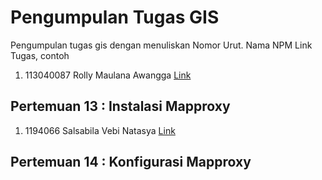 # Pengumpulan Tugas GIS
Pengumpulan tugas gis dengan menuliskan
Nomor Urut. Nama NPM Link Tugas, contoh
1. 113040087 Rolly Maulana Awangga [Link](https://kampus.awangga.net/)

## Pertemuan 13 : Instalasi Mapproxy
1. 1194066 Salsabila Vebi Natasya [Link](https://youtu.be/MxR9aXAZmTQ)


## Pertemuan 14 : Konfigurasi Mapproxy
